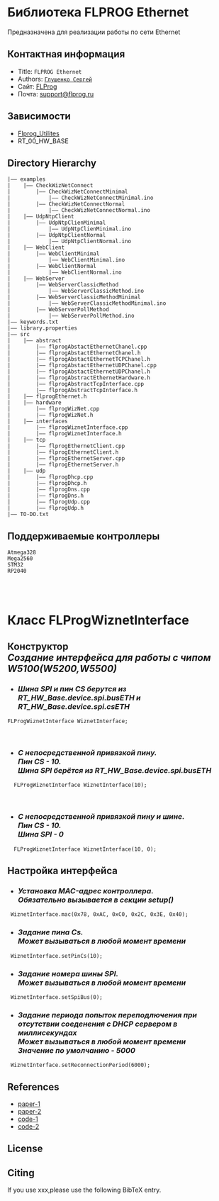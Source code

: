 Библиотека FLPROG Ethernet
===

Предназначена для реализации работы по сети Ethernet

## Контактная информация

- Title:  `FLPROG Ethernet`
- Authors: [`Глушенко Сергей`](@Totuin)
- Сайт: [FLProg](http://flprog.ru)
- Почта: [support@flprog.ru](mailto:support@flprog.ru)

## Зависимости

- [Flprog_Utilites](https://github.com/Totuin/Flprog_Utilites)
- RT_00_HW_BASE

## Directory Hierarchy

```
|—— examples
|    |—— CheckWizNetConnect
|        |—— CheckWizNetConnectMinimal
|            |—— CheckWizNetConnectMinimal.ino
|        |—— CheckWizNetConnectNormal
|            |—— CheckWizNetConnectNormal.ino
|    |—— UdpNtpClient
|        |—— UdpNtpClienMinimal
|            |—— UdpNtpClienMinimal.ino
|        |—— UdpNtpClientNormal
|            |—— UdpNtpClientNormal.ino
|    |—— WebClient
|        |—— WebClientMinimal
|            |—— WebClientMinimal.ino
|        |—— WebClientNormal
|            |—— WebClientNormal.ino
|    |—— WebServer
|        |—— WebServerClassicMethod
|            |—— WebServerClassicMethod.ino
|        |—— WebServerClassicMethodMinimal
|            |—— WebServerClassicMethodMinimal.ino
|        |—— WebServerPollMethod
|            |—— WebServerPollMethod.ino
|—— keywords.txt
|—— library.properties
|—— src
|    |—— abstract
|        |—— flprogAbstactEthernetChanel.cpp
|        |—— flprogAbstactEthernetChanel.h
|        |—— flprogAbstactEthernetTCPChanel.h
|        |—— flprogAbstactEthernetUDPChanel.cpp
|        |—— flprogAbstactEthernetUDPChanel.h
|        |—— flprogAbstractEthernetHardware.h
|        |—— flprogAbstractTcpInterface.cpp
|        |—— flprogAbstractTcpInterface.h
|    |—— flprogEthernet.h
|    |—— hardware
|        |—— flprogWizNet.cpp
|        |—— flprogWizNet.h
|    |—— interfaces
|        |—— flprogWiznetInterface.cpp
|        |—— flprogWiznetInterface.h
|    |—— tcp
|        |—— flprogEthernetClient.cpp
|        |—— flprogEthernetClient.h
|        |—— flprogEthernetServer.cpp
|        |—— flprogEthernetServer.h
|    |—— udp
|        |—— flprogDhcp.cpp
|        |—— flprogDhcp.h
|        |—— flprogDns.cpp
|        |—— flprogDns.h
|        |—— flprogUdp.cpp
|        |—— flprogUdp.h
|—— TO-DO.txt
```



## Поддерживаемые контроллеры

  ```
  Atmega328
  Mega2560
  STM32
  RP2040
  ```

<br>
<br>

# Класс FLProgWiznetInterface

## __Конструктор__ <br> _Создание интерфейса для работы с чипом W5100(W5200,W5500)_

- ###  _Шина SPI и пин CS берутся из  RT_HW_Base.device.spi.busETH и RT_HW_Base.device.spi.csETH_

 ```
 FLProgWiznetInterface WiznetInterface;
```
<br>

- ###  _С непосредственной привязкой  пину.<br>  Пин CS - 10.<br> Шина SPI берётся из RT_HW_Base.device.spi.busETH_
```
  FLProgWiznetInterface WiznetInterface(10);
```
<br>

- ###  _С непосредственной привязкой  пину и шине. <br> Пин CS - 10.<br> Шина SPI - 0_
```
  FLProgWiznetInterface WiznetInterface(10, 0);
```

## __Настройка интерфейса__

- ###  _Установка MAC-адрес контроллера.<br> Обязательно вызывается в секции setup()_
```
 WiznetInterface.mac(0x78, 0xAC, 0xC0, 0x2C, 0x3E, 0x40);
```
- ###  _Задание пина Cs.<br> Может вызываться в любой момент времени_
```
 WiznetInterface.setPinCs(10);
```
- ###  _Задание номера шины SPI.<br> Может вызываться в любой момент времени_
```
 WiznetInterface.setSpiBus(0);
 ```

- ###  _Задание периода попыток переподлючения при отсутствии соеденения с DHCP сервером в миллисекундах <br> Может вызываться в любой момент времени <br>Значение по умолчанию - 5000_
```
 WiznetInterface.setReconnectionPeriod(6000);
 ```













## References

- [paper-1]()
- [paper-2]()
- [code-1](https://github.com)
- [code-2](https://github.com)
  
## License

## Citing

If you use xxx,please use the following BibTeX entry.

```
```
